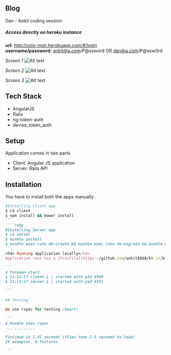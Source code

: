 ## Blog
Dan - Ankit coding session 

<h5>Access directly on heroku instance</h5>

<b>url:</b> http://univ-mon.herokuapp.com/#/login <br/>
<b>username/password:</b> ankit@a.com/P@ssword OR dan@a.com/P@ssw0rd

<i>Screen 1</i>
![Alt text](https://raw.githubusercontent.com/PracticallyGreen/gupta-interview2/master/images/login.png?token=AAZwl0-T1kbLyT62tsSxQsU-E-Eog84Wks5VIz92wA%3D%3D)

<i>Screen 2</i>
![Alt text](https://raw.githubusercontent.com/PracticallyGreen/gupta-interview2/master/images/listing.png?token=AAZwlyE4-c-DNwtXOADKrh7uvkPFMVZbks5VIz-iwA%3D%3D)

<i>Screen 3</i>
![Alt text](https://raw.githubusercontent.com/PracticallyGreen/gupta-interview2/master/images/post.png?token=AAZwl-Fnf5GTODXJwpU5F2yeApmIIsXaks5VIz--wA%3D%3D)

## Tech Stack

- AngularJS
- Rails
- ng-token-auth
- devise_token_auth


## Setup

Application comes in two parts

- Client: Angular JS application
- Server: Rails API


## Installation

You have to install both the apps manually .

````ruby
#Installing Client app
$ cd client
$ npm install && bower install 
```
````ruby
#Installing Server app
$ cd server
$ bundle install
$ bundle exec rake db:create && bundle exec rake db:migrate && bundle exec rake db:seed
```
<h4> Running application locally</h4>
Application root has a [Procfile](https://github.com/ankit8898/kt.it/blob/master/Procfile)  that runs both client and server locally . Run application via [foreman](https://github.com/ddollar/foreman)

```
$ foreman start
$ 11:13:17 client.1 | started with pid 4560
$ 11:13:17 server.1 | started with pid 4561

```

## Testing

We use rspec for testing :heart:

```
$ bundle exec rspec 
.............

Finished in 1.41 seconds (files took 2.5 seconds to load)
26 examples, 0 failures

```
